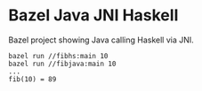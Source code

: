 Bazel Java JNI Haskell
======================

Bazel project showing Java calling Haskell via JNI.


````
bazel run //fibhs:main 10
bazel run //fibjava:main 10
...
fib(10) = 89
````
